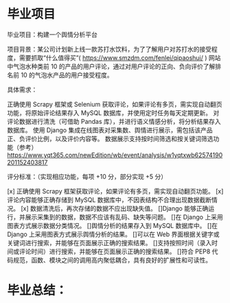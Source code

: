 # 毕业项目
毕业项目：构建一个舆情分析平台

项目背景：某公司计划新上线一款苏打水饮料，为了了解用户对苏打水的接受程度，需要抓取“什么值得买”( https://www.smzdm.com/fenlei/qipaoshui/ ) 网站中气泡水种类前 10 的产品的用户评论，通过对用户评论的正向、负向评价了解排名前 10 的气泡水产品的用户接受程度。

具体需求：

正确使用 Scrapy 框架或 Selenium 获取评论，如果评论有多页，需实现自动翻页功能，将原始评论结果存入 MySQL 数据库，并使用定时任务每天定期更新。
对评论数据进行清洗（可借助 Pandas 库），并进行语义情感分析，将分析结果存入数据库。
使用 Django 集成在线图表对采集数、舆情进行展示，需包括该产品正、负评价比例，以及评价内容等。
数据展示支持按时间筛选和按关键词筛选功能（参考）
https://www.yqt365.com/newEdition/wb/event/analysis/w1yqtxwb62574190201152403817

评分标准：（实现相应功能，每项 +10 分，部分实现 +5 分）

[x] 正确使用 Scrapy 框架获取评论，如果评论有多页，需实现自动翻页功能。
[x]评论内容能够正确存储到 MySQL 数据库中，不因表结构不合理出现数据截断情况。
[x] 数据清洗后，再次存储的数据不应出现缺失值。
[]Django 能够正确运行，并展示采集到的数据，数据不应该有乱码、缺失等问题。
[]在 Django 上采用图表方式展示数据分类情况。
[]舆情分析的结果存入到 MySQL 数据库中。
[]在 Django 上采用图表方式展示舆情分析的结果。
[]可以在 Web 界面根据关键字或关键词进行搜索，并能够在页面展示正确的搜索结果。
[]支持按照时间（录入时间或评论时间）进行搜索，并能够在页面展示正确的搜索结果。
[]符合 PEP8 代码规范，函数、模块之间的调用高内聚低耦合，具有良好的扩展性和可读性。


# 毕业总结：


